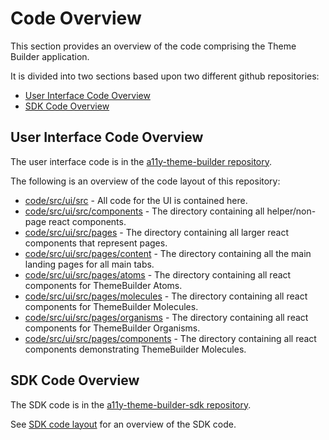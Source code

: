 # Code Overview

This section provides an overview of the code comprising the Theme Builder application.

It is divided into two sections based upon two different github repositories:

* [User Interface Code Overview](#user-interface-code-overview)
* [SDK Code Overview](#sdk-code-overview)

## User Interface Code Overview

The user interface code is in the [a11y-theme-builder repository](https://github.com/discoverfinancial/a11y-theme-builder).

The following is an overview of the code layout of this repository:

* [code/src/ui/src](https://github.com/discoverfinancial/a11y-theme-builder/tree/main/code/src/ui/src) - All code for the UI is contained here.
* [code/src/ui/src/components](https://github.com/discoverfinancial/a11y-theme-builder/tree/main/code/src/ui/src/components) - The directory containing all helper/non-page react components.
* [code/src/ui/src/pages](https://github.com/discoverfinancial/a11y-theme-builder/tree/main/code/src/ui/src/pages) - The directory containing all larger react components that represent pages.
* [code/src/ui/src/pages/content](https://github.com/discoverfinancial/a11y-theme-builder/tree/main/code/src/ui/src/pages/content) - The directory containing all the main landing pages for all main tabs.
* [code/src/ui/src/pages/atoms](https://github.com/discoverfinancial/a11y-theme-builder/tree/main/code/src/ui/src/pages/atoms) - The directory containing all react components for ThemeBuilder Atoms.
* [code/src/ui/src/pages/molecules](https://github.com/discoverfinancial/a11y-theme-builder/tree/main/code/src/ui/src/pages/molecules) - The directory containing all react components for ThemeBuilder Molecules.
* [code/src/ui/src/pages/organisms](https://github.com/discoverfinancial/a11y-theme-builder/tree/main/code/src/ui/src/pages/organisms) - The directory containing all react components for ThemeBuilder Organisms.
* [code/src/ui/src/pages/components](https://github.com/discoverfinancial/a11y-theme-builder/tree/main/code/src/ui/src/pages/components) - The directory containing all react components demonstrating ThemeBuilder Molecules.

## SDK Code Overview

The SDK code is in the [a11y-theme-builder-sdk repository](https://github.com/discoverfinancial/a11y-theme-builder-sdk).

See [SDK code layout](https://github.com/discoverfinancial/a11y-theme-builder-sdk/blob/main/DEV-GUIDE.md#code-layout) for an overview of the SDK code.